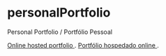 # personalPortfolio
Personal Portfolio / Portfólio Pessoal

<a href="https://main.dpvnipep2hcjw.amplifyapp.com/"> Online hosted portfolio </a>.
<a href="https://main.dpvnipep2hcjw.amplifyapp.com/"> Portfólio hospedado online </a>.

